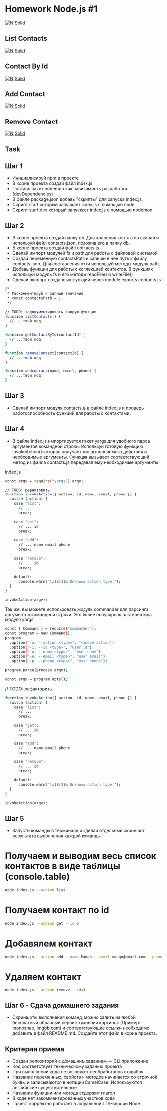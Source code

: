 # Homework Node.js #1

![N|Solid](https://cdn.iconscout.com/icon/free/png-512/nodejs-2-226035.png?f=avif&w=256)

## List Contacts

[![N|Solid](https://api.monosnap.com/file/download?id=7AGSHIH9CVTNVH3ycJ9zmEV5SUMRtO)](https://api.monosnap.com/file/download?id=7AGSHIH9CVTNVH3ycJ9zmEV5SUMRtO)

## Contact By Id

[![N|Solid](https://api.monosnap.com/file/download?id=efbNSK84aBgBEgncl6SnraROVL5x70)](https://monosnap.com/file/efbNSK84aBgBEgncl6SnraROVL5x70)

## Add Contact

[![N|Solid](https://api.monosnap.com/file/download?id=7AGSHIH9CVTNVH3ycJ9zmEV5SUMRtO)](https://monosnap.com/file/7AGSHIH9CVTNVH3ycJ9zmEV5SUMRtO)

## Remove Contact

[![N|Solid](https://api.monosnap.com/file/download?id=di0S0eAlvSFcifRtetbkcjtJtWosjp)](https://monosnap.com/file/di0S0eAlvSFcifRtetbkcjtJtWosjp)

## Task

## Шаг 1

- Инициализируй npm в проекте
- В корне проекта создай файл index.js
- Поставь пакет nodemon как зависимость разработки (devDependencies)
- В файле package.json добавь "скрипты" для запуска index.js
- Скрипт start который запускает index.js с помощью node
- Скрипт start:dev который запускает index.js с помощью nodemon

## Шаг 2

- В корне проекта создай папку db. Для хранения контактов скачай и используй файл contacts.json, положив его в папку db.
- В корне проекта создай файл contacts.js.
- Сделай импорт модулей fs и path для работы с файловой системой
- Создай переменную contactsPath и запиши в нее путь к файлу contacts.json. Для составления пути используй методы модуля path.
- Добавь функции для работы с коллекцией контактов. В функциях используй модуль fs и его методы readFile() и writeFile()
- Сделай экспорт созданных функций через module.exports
  contacts.js

```sh
/*
 * Раскомментируй и запиши значение
 * const contactsPath = ;
 */

// TODO: задокументировать каждую функцию
function listContacts() {
  // ...твой код
}

function getContactById(contactId) {
  // ...твой код
}

function removeContact(contactId) {
  // ...твой код
}

function addContact(name, email, phone) {
  // ...твой код
}
```

## Шаг 3

- Сделай импорт модуля contacts.js в файле index.js и проверь работоспособность функций для работы с контактами.

## Шаг 4

- В файле index.js импортируется пакет yargs для удобного парса аргументов командной строки. Используй готовую функцию invokeAction() которая получает тип выполняемого действия и необходимые аргументы. Функция вызывает соответствующий метод из файла contacts.js передавая ему необходимые аргументы.

index.js

```sh
const argv = require("yargs").argv;

// TODO: рефакторить
function invokeAction({ action, id, name, email, phone }) {
  switch (action) {
    case "list":
      // ...
      break;

    case "get":
      // ... id
      break;

    case "add":
      // ... name email phone
      break;

    case "remove":
      // ... id
      break;

    default:
      console.warn("\x1B[31m Unknown action type!");
  }
}

invokeAction(argv);
```

Так же, вы можете использовать модуль commander для парсинга аргументов командной строки. Это более популярная альтернатива модуля yargs

```sh
const { Command } = require("commander");
const program = new Command();
program
  .option("-a, --action <type>", "choose action")
  .option("-i, --id <type>", "user id")
  .option("-n, --name <type>", "user name")
  .option("-e, --email <type>", "user email")
  .option("-p, --phone <type>", "user phone");

program.parse(process.argv);

const argv = program.opts();
```

// TODO: рефакторить

```sh
function invokeAction({ action, id, name, email, phone }) {
  switch (action) {
    case "list":
      // ...
      break;

    case "get":
      // ... id
      break;

    case "add":
      // ... name email phone
      break;

    case "remove":
      // ... id
      break;

    default:
      console.warn("\x1B[31m Unknown action type!");
  }
}

invokeAction(argv);
```

## Шаг 5

- Запусти команды в терминале и сделай отдельный скриншот результата выполнения каждой команды.

# Получаем и выводим весь список контактов в виде таблицы (console.table)

```sh
node index.js --action list
```

# Получаем контакт по id

```sh
node index.js --action get --id 5
```

# Добавялем контакт

```sh
node index.js --action add --name Mango --email mango@gmail.com --phone 322-22-22
```

# Удаляем контакт

```sh
node index.js --action remove --id=3
```

## Шаг 6 - Сдача домашнего задания

- Скриншоты выполнения команд, можно залить на любой бесплатный облачный сервис хранения картинок (Пример: monosnap, imgbb.com) и соответствующие ссылки необходимо добавить в файл README.md. Создайте этот файл в корне проекта.

## Критерии приема

- Создан репозиторий с домашним заданием — CLI приложение
- Код соответствует техническому заданию проекта
- При выполнении кода не возникает необработанных ошибок
- Название переменных, свойств и методов начинается со строчной буквы и записываются в нотации CamelCase. Используются английские существительные
- Название функции или метода содержит глагол
- В коде нет закомментированных участков кода
- Проект корректно работает в актуальной LTS-версии Node
